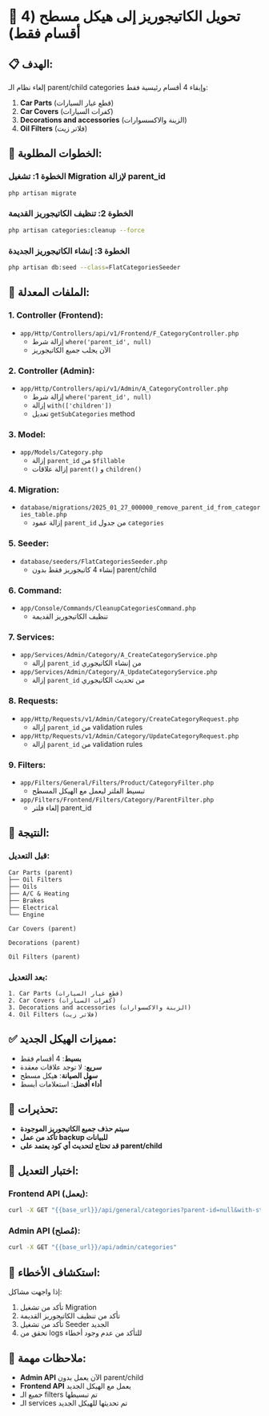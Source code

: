 # 🎯 تحويل الكاتيجوريز إلى هيكل مسطح (4 أقسام فقط)

## 📋 **الهدف:**
إلغاء نظام الـ parent/child categories وإبقاء 4 أقسام رئيسية فقط:
1. **Car Parts** (قطع غيار السيارات)
2. **Car Covers** (كفرات السيارات)
3. **Decorations and accessories** (الزينة والاكسسوارات)
4. **Oil Filters** (فلاتر زيت)

## 🚀 **الخطوات المطلوبة:**

### **الخطوة 1: تشغيل Migration لإزالة parent_id**
```bash
php artisan migrate
```

### **الخطوة 2: تنظيف الكاتيجوريز القديمة**
```bash
php artisan categories:cleanup --force
```

### **الخطوة 3: إنشاء الكاتيجوريز الجديدة**
```bash
php artisan db:seed --class=FlatCategoriesSeeder
```

## 📁 **الملفات المعدلة:**

### **1. Controller (Frontend):**
- `app/Http/Controllers/api/v1/Frontend/F_CategoryController.php`
  - إزالة شرط `where('parent_id', null)`
  - الآن يجلب جميع الكاتيجوريز

### **2. Controller (Admin):**
- `app/Http/Controllers/api/v1/Admin/A_CategoryController.php`
  - إزالة شرط `where('parent_id', null)`
  - إزالة `with(['children'])`
  - تعديل `getSubCategories` method

### **3. Model:**
- `app/Models/Category.php`
  - إزالة `parent_id` من `$fillable`
  - إزالة علاقات `parent()` و `children()`

### **4. Migration:**
- `database/migrations/2025_01_27_000000_remove_parent_id_from_categories_table.php`
  - إزالة عمود `parent_id` من جدول `categories`

### **5. Seeder:**
- `database/seeders/FlatCategoriesSeeder.php`
  - إنشاء 4 كاتيجوريز فقط بدون parent/child

### **6. Command:**
- `app/Console/Commands/CleanupCategoriesCommand.php`
  - تنظيف الكاتيجوريز القديمة

### **7. Services:**
- `app/Services/Admin/Category/A_CreateCategoryService.php`
  - إزالة `parent_id` من إنشاء الكاتيجوري
- `app/Services/Admin/Category/A_UpdateCategoryService.php`
  - إزالة `parent_id` من تحديث الكاتيجوري

### **8. Requests:**
- `app/Http/Requests/v1/Admin/Category/CreateCategoryRequest.php`
  - إزالة `parent_id` من validation rules
- `app/Http/Requests/v1/Admin/Category/UpdateCategoryRequest.php`
  - إزالة `parent_id` من validation rules

### **9. Filters:**
- `app/Filters/General/Filters/Product/CategoryFilter.php`
  - تبسيط الفلتر ليعمل مع الهيكل المسطح
- `app/Filters/Frontend/Filters/Category/ParentFilter.php`
  - إلغاء فلتر parent_id

## 🔄 **النتيجة:**

### **قبل التعديل:**
```
Car Parts (parent)
├── Oil Filters
├── Oils
├── A/C & Heating
├── Brakes
├── Electrical
└── Engine

Car Covers (parent)

Decorations (parent)

Oil Filters (parent)
```

### **بعد التعديل:**
```
1. Car Parts (قطع غيار السيارات)
2. Car Covers (كفرات السيارات)
3. Decorations and accessories (الزينة والاكسسوارات)
4. Oil Filters (فلاتر زيت)
```

## ✅ **مميزات الهيكل الجديد:**
- **بسيط**: 4 أقسام فقط
- **سريع**: لا توجد علاقات معقدة
- **سهل الصيانة**: هيكل مسطح
- **أداء أفضل**: استعلامات أبسط

## 🚨 **تحذيرات:**
- **سيتم حذف جميع الكاتيجوريز الموجودة**
- **تأكد من عمل backup للبيانات**
- **قد تحتاج لتحديث أي كود يعتمد على parent/child**

## 🧪 **اختبار التعديل:**

### **Frontend API (يعمل):**
```bash
curl -X GET "{{base_url}}/api/general/categories?parent-id=null&with-stores=true&stores-count-limit=4"
```

### **Admin API (مُصلح):**
```bash
curl -X GET "{{base_url}}/api/admin/categories"
```

## 🔧 **استكشاف الأخطاء:**
إذا واجهت مشاكل:
1. تأكد من تشغيل Migration
2. تأكد من تنظيف الكاتيجوريز القديمة
3. تأكد من تشغيل Seeder الجديد
4. تحقق من logs للتأكد من عدم وجود أخطاء

## 📝 **ملاحظات مهمة:**
- **Admin API** الآن يعمل بدون parent/child
- **Frontend API** يعمل مع الهيكل الجديد
- جميع الـ filters تم تبسيطها
- الـ services تم تحديثها للهيكل الجديد
